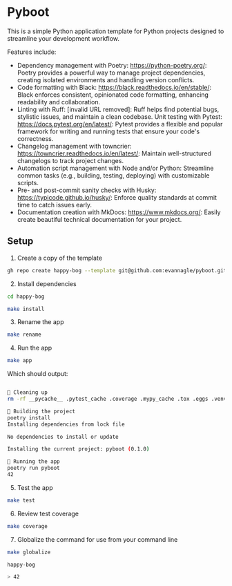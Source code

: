 # Pyboot

This is a simple Python application template for Python projects designed to streamline your development workflow.

Features include:

- Dependency management with Poetry: https://python-poetry.org/: Poetry provides a powerful way to manage project dependencies, creating isolated environments and handling version conflicts.
- Code formatting with Black: https://black.readthedocs.io/en/stable/: Black enforces consistent, opinionated code formatting, enhancing readability and collaboration.
- Linting with Ruff: [invalid URL removed]: Ruff helps find potential bugs, stylistic issues, and maintain a clean codebase.
  Unit testing with Pytest: https://docs.pytest.org/en/latest/: Pytest provides a flexible and popular framework for writing and running tests that ensure your code's correctness.
- Changelog management with towncrier: https://towncrier.readthedocs.io/en/latest/: Maintain well-structured changelogs to track project changes.
- Automation script management with Node and/or Python: Streamline common tasks (e.g., building, testing, deploying) with customizable scripts.
- Pre- and post-commit sanity checks with Husky: https://typicode.github.io/husky/: Enforce quality standards at commit time to catch issues early.
- Documentation creation with MkDocs: https://www.mkdocs.org/: Easily create beautiful technical documentation for your project.

## Setup

1. Create a copy of the template

```bash
gh repo create happy-bog --template git@github.com:evannagle/pyboot.git  --private --clone
```

2. Install dependencies

```bash
cd happy-bog

make install
```

3. Rename the app

```bash
make rename
```

4. Run the app

```bash
make app
```

Which should output:

```bash

🤖 Cleaning up
rm -rf __pycache__ .pytest_cache .coverage .mypy_cache .tox .eggs .venv

🤖 Building the project
poetry install
Installing dependencies from lock file

No dependencies to install or update

Installing the current project: pyboot (0.1.0)

🤖 Running the app
poetry run pyboot
42
```

5. Test the app

```bash
make test
```

6. Review test coverage

```bash
make coverage
```

7. Globalize the command for use from your command line

```bash
make globalize

happy-bog

> 42
```
